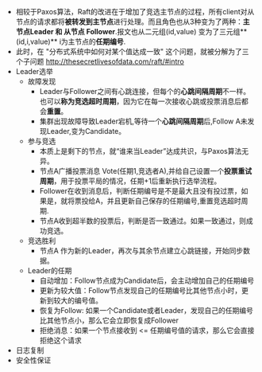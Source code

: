 - 相较于Paxos算法，Raft的改进在于增加了竞选主节点的过程，所有client对从节点的请求都将**被转发到主节点**进行处理。而且角色也从3种变为了两种：**主节点Leader 和 从节点 Follower**.报文也从二元组(id,value) 变为了三元组**(id,i,value)** i为主节点的**任期编号**.
- 此时，在 "分布式系统中如何对某个值达成一致" 这个问题，就被分解为了三个子问题 http://thesecretlivesofdata.com/raft/#intro
- Leader选举
	- 故障发现
		- Leader与Follower之间有心跳连接，但每个的**心跳间隔周期**不一样。也可以**称为竞选超时周期**，因为它在每一次接收心跳或投票消息后都会**重置**。
		- 集群出现故障导致Leader宕机,等待一个**心跳间隔周期**后,Follow A未发现Leader,变为Candidate。
	- 参与竞选
		- 本质上是剩下的节点，就“谁来当Leader”达成共识，与Paxos算法无异。
		- 节点A广播投票消息 Vote(任期1,竞选者A),并给自己设置一个**投票重试周期**，用于投票平局的情况，任期+1后重新执行选举流程。
		- Follower在收到消息后，判断任期编号是不是最大且没有投过票，如果是，就将票投给A，并且更新自己保存的任期编号,重置竞选超时周期.
		- 节点A收到超半数的投票后，判断是否一致通过。如果一致通过，则成功竞选。
	- 竞选胜利
		- 节点A 作为新的Leader，再次与其余节点建立心跳链接，开始同步数据。
	- Leader的任期
		- 自动增加：Follow节点成为Candidate后，会主动增加自己的任期编号
		- 更新为较大值：Follow节点发现自己的任期编号比其他节点小时，更新到较大的编号值。
		- 恢复为Follow: 如果一个Candidate或者Leader，发现自己的任期编号比其他节点小，那么它会立即恢复成Follower
		- 拒绝消息：如果一个节点接收到 <= 任期编号值的请求，那么它会直接拒绝这个请求
- 日志复制
- 安全性保证